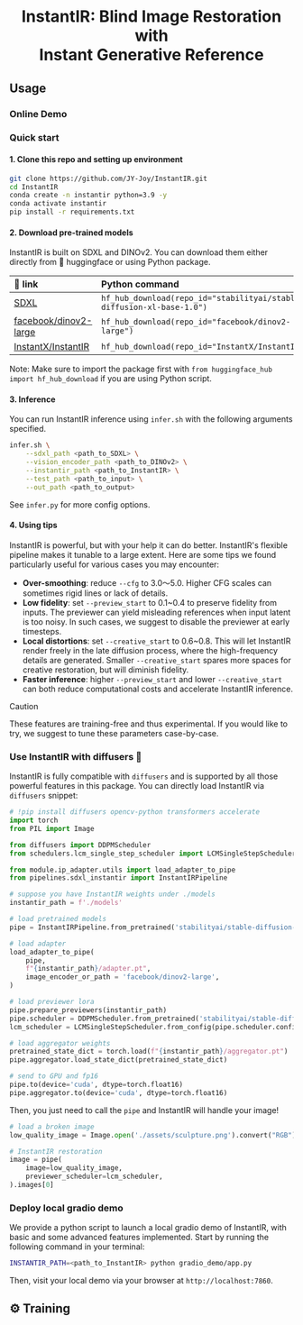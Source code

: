 <div align="center">
<h1>InstantIR: Blind Image Restoration with</br>Instant Generative Reference</h1>
</div>

## Usage
### Online Demo

### Quick start
#### 1. Clone this repo and setting up environment
```sh
git clone https://github.com/JY-Joy/InstantIR.git
cd InstantIR
conda create -n instantir python=3.9 -y
conda activate instantir
pip install -r requirements.txt
```

#### 2. Download pre-trained models

InstantIR is built on SDXL and DINOv2. You can download them either directly from 🤗 huggingface or using Python package.

| 🤗 link | Python command
| :--- | :----------
|[SDXL](https://huggingface.co/stabilityai/stable-diffusion-xl-base-1.0) | `hf_hub_download(repo_id="stabilityai/stable-diffusion-xl-base-1.0")`
|[facebook/dinov2-large](https://huggingface.co/facebook/dinov2-large) | `hf_hub_download(repo_id="facebook/dinov2-large")`
|[InstantX/InstantIR](https://huggingface.co/InstantX/InstantIR) | `hf_hub_download(repo_id="InstantX/InstantIR")`

Note: Make sure to import the package first with `from huggingface_hub import hf_hub_download` if you are using Python script.

#### 3. Inference

You can run InstantIR inference using `infer.sh` with the following arguments specified.

```sh
infer.sh \
    --sdxl_path <path_to_SDXL> \
    --vision_encoder_path <path_to_DINOv2> \
    --instantir_path <path_to_InstantIR> \
    --test_path <path_to_input> \
    --out_path <path_to_output>
```

See `infer.py` for more config options. 

#### 4. Using tips

InstantIR is powerful, but with your help it can do better. InstantIR's flexible pipeline makes it tunable to a large extent. Here are some tips we found particularly useful for various cases you may encounter:
- **Over-smoothing**: reduce `--cfg` to 3.0～5.0. Higher CFG scales can sometimes rigid lines or lack of details.
- **Low fidelity**: set `--preview_start` to 0.1~0.4 to preserve fidelity from inputs. The previewer can yield misleading references when input latent is too noisy. In such cases, we suggest to disable the previewer at early timesteps.
- **Local distortions**: set `--creative_start` to 0.6~0.8. This will let InstantIR render freely in the late diffusion process, where the high-frequency details are generated. Smaller `--creative_start` spares more spaces for creative restoration, but will diminish fidelity.
- **Faster inference**: higher `--preview_start` and lower `--creative_start` can both reduce computational costs and accelerate InstantIR inference.

> [!CAUTION]
> These features are training-free and thus experimental. If you would like to try, we suggest to tune these parameters case-by-case.

### Use InstantIR with diffusers 🧨

InstantIR is fully compatible with `diffusers` and is supported by all those powerful features in this package. You can directly load InstantIR via `diffusers` snippet:

```py
# !pip install diffusers opencv-python transformers accelerate
import torch
from PIL import Image

from diffusers import DDPMScheduler
from schedulers.lcm_single_step_scheduler import LCMSingleStepScheduler

from module.ip_adapter.utils import load_adapter_to_pipe
from pipelines.sdxl_instantir import InstantIRPipeline

# suppose you have InstantIR weights under ./models
instantir_path = f'./models'

# load pretrained models
pipe = InstantIRPipeline.from_pretrained('stabilityai/stable-diffusion-xl-base-1.0', torch_dtype=torch.float16)

# load adapter
load_adapter_to_pipe(
    pipe,
    f"{instantir_path}/adapter.pt",
    image_encoder_or_path = 'facebook/dinov2-large',
)

# load previewer lora
pipe.prepare_previewers(instantir_path)
pipe.scheduler = DDPMScheduler.from_pretrained('stabilityai/stable-diffusion-xl-base-1.0', subfolder="scheduler")
lcm_scheduler = LCMSingleStepScheduler.from_config(pipe.scheduler.config)

# load aggregator weights
pretrained_state_dict = torch.load(f"{instantir_path}/aggregator.pt")
pipe.aggregator.load_state_dict(pretrained_state_dict)

# send to GPU and fp16
pipe.to(device='cuda', dtype=torch.float16)
pipe.aggregator.to(device='cuda', dtype=torch.float16)
```

Then, you just need to call the `pipe` and InstantIR will handle your image!

```py
# load a broken image
low_quality_image = Image.open('./assets/sculpture.png').convert("RGB")

# InstantIR restoration
image = pipe(
    image=low_quality_image,
    previewer_scheduler=lcm_scheduler,
).images[0]
```

### Deploy local gradio demo

We provide a python script to launch a local gradio demo of InstantIR, with basic and some advanced features implemented. Start by running the following command in your terminal:

```sh
INSTANTIR_PATH=<path_to_InstantIR> python gradio_demo/app.py
```

Then, visit your local demo via your browser at `http://localhost:7860`.


## ⚙️ Training
